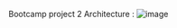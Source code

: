 Bootcamp project 2
Architecture :
![image](https://github.com/user-attachments/assets/a0c9fba7-e0b3-4e38-b4de-a5a50f7d8775)

